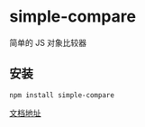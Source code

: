 # simple-compare

简单的 JS 对象比较器

## 安装

```
npm install simple-compare
```

[文档地址](https://aweiu.com/documents/simple-compare/)
